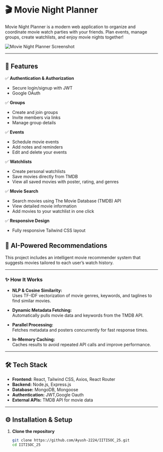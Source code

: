 # 🎬 Movie Night Planner

Movie Night Planner is a modern web application to organize and coordinate movie watch parties with your friends. Plan events, manage groups, create watchlists, and enjoy movie nights together!

![Movie Night Planner Screenshot](frontend/src/public/img1screenshot.png) <!-- Add your screenshot image here -->

---

## 🚀 Features

✅ **Authentication & Authorization**
- Secure login/signup with JWT
- Google OAuth

✅ **Groups**
- Create and join groups
- Invite members via links
- Manage group details

✅ **Events**
- Schedule movie events
- Add notes and reminders
- Edit and delete your events

✅ **Watchlists**
- Create personal watchlists
- Save movies directly from TMDB
- View all saved movies with poster, rating, and genres

✅ **Movie Search**
- Search movies using The Movie Database (TMDB) API
- View detailed movie information
- Add movies to your watchlist in one click


✅ **Responsive Design**
- Fully responsive Tailwind CSS layout


## 🎯 AI-Powered Recommendations

This project includes an intelligent movie recommender system that suggests movies tailored to each user’s watch history.

---

### ✨ How It Works

- **NLP & Cosine Similarity:**  
  Uses TF-IDF vectorization of movie genres, keywords, and taglines to find similar movies.
  
- **Dynamic Metadata Fetching:**  
  Automatically pulls movie data and keywords from the TMDB API.
  
- **Parallel Processing:**  
  Fetches metadata and posters concurrently for fast response times.

- **In-Memory Caching:**  
  Caches results to avoid repeated API calls and improve performance.


---


## 🛠️ Tech Stack

- **Frontend:** React, Tailwind CSS, Axios, React Router
- **Backend:** Node.js, Express.js
- **Database:** MongoDB, Mongoose
- **Authentication:** JWT,Google Oauth
- **External APIs:** TMDB API for movie data

---



## ⚙️ Installation & Setup

1. **Clone the repository**
   ```bash
   git clone https://github.com/Ayush-2224/IITISOC_25.git
   cd IITISOC_25



